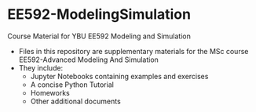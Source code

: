 # EE592-ModelingSimulation
Course Material for YBU EE592 Modeling and Simulation

* Files in this repository are supplementary materials for the MSc course EE592-Advanced Modeling And Simulation
* They include: 
  - Jupyter Notebooks containing examples and exercises
  - A concise Python Tutorial
  - Homeworks
  - Other additional documents
